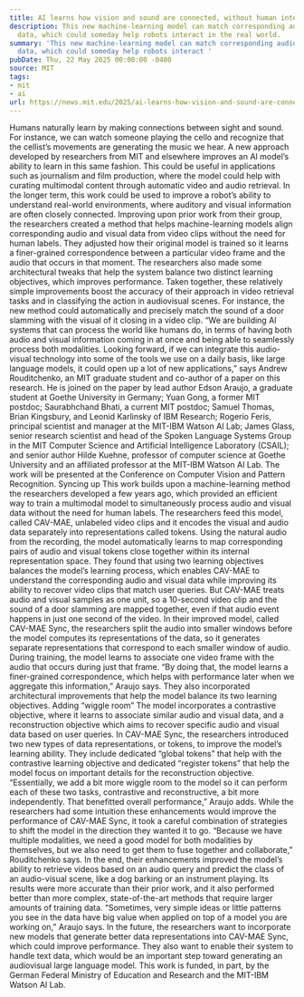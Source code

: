 ```yaml
---
title: AI learns how vision and sound are connected, without human intervention
description: This new machine-learning model can match corresponding audio and visual
  data, which could someday help robots interact in the real world.
summary: 'This new machine-learning model can match corresponding audio and visual
  data, which could someday help robots interact '
pubDate: Thu, 22 May 2025 00:00:00 -0400
source: MIT
tags:
- mit
- ai
url: https://news.mit.edu/2025/ai-learns-how-vision-and-sound-are-connected-without-human-intervention-0522
---
```


Humans naturally learn by making connections between sight and sound. For instance, we can watch someone playing the cello and recognize that the cellist’s movements are generating the music we hear.
A new approach developed by researchers from MIT and elsewhere improves an AI model’s ability to learn in this same fashion. This could be useful in applications such as journalism and film production, where the model could help with curating multimodal content through automatic video and audio retrieval.
In the longer term, this work could be used to improve a robot’s ability to understand real-world environments, where auditory and visual information are often closely connected.
Improving upon prior work from their group, the researchers created a method that helps machine-learning models align corresponding audio and visual data from video clips without the need for human labels.
They adjusted how their original model is trained so it learns a finer-grained correspondence between a particular video frame and the audio that occurs in that moment. The researchers also made some architectural tweaks that help the system balance two distinct learning objectives, which improves performance.
Taken together, these relatively simple improvements boost the accuracy of their approach in video retrieval tasks and in classifying the action in audiovisual scenes. For instance, the new method could automatically and precisely match the sound of a door slamming with the visual of it closing in a video clip.
“We are building AI systems that can process the world like humans do, in terms of having both audio and visual information coming in at once and being able to seamlessly process both modalities. Looking forward, if we can integrate this audio-visual technology into some of the tools we use on a daily basis, like large language models, it could open up a lot of new applications,” says Andrew Rouditchenko, an MIT graduate student and co-author of a paper on this research.
He is joined on the paper by lead author Edson Araujo, a graduate student at Goethe University in Germany; Yuan Gong, a former MIT postdoc; Saurabhchand Bhati, a current MIT postdoc; Samuel Thomas, Brian Kingsbury, and Leonid Karlinsky of IBM Research; Rogerio Feris, principal scientist and manager at the MIT-IBM Watson AI Lab; James Glass, senior research scientist and head of the Spoken Language Systems Group in the MIT Computer Science and Artificial Intelligence Laboratory (CSAIL); and senior author Hilde Kuehne, professor of computer science at Goethe University and an affiliated professor at the MIT-IBM Watson AI Lab. The work will be presented at the Conference on Computer Vision and Pattern Recognition.
Syncing up
This work builds upon a machine-learning method the researchers developed a few years ago, which provided an efficient way to train a multimodal model to simultaneously process audio and visual data without the need for human labels.
The researchers feed this model, called CAV-MAE, unlabeled video clips and it encodes the visual and audio data separately into representations called tokens. Using the natural audio from the recording, the model automatically learns to map corresponding pairs of audio and visual tokens close together within its internal representation space.
They found that using two learning objectives balances the model’s learning process, which enables CAV-MAE to understand the corresponding audio and visual data while improving its ability to recover video clips that match user queries.
But CAV-MAE treats audio and visual samples as one unit, so a 10-second video clip and the sound of a door slamming are mapped together, even if that audio event happens in just one second of the video.
In their improved model, called CAV-MAE Sync, the researchers split the audio into smaller windows before the model computes its representations of the data, so it generates separate representations that correspond to each smaller window of audio.
During training, the model learns to associate one video frame with the audio that occurs during just that frame.
“By doing that, the model learns a finer-grained correspondence, which helps with performance later when we aggregate this information,” Araujo says.
They also incorporated architectural improvements that help the model balance its two learning objectives.
Adding “wiggle room”
The model incorporates a contrastive objective, where it learns to associate similar audio and visual data, and a reconstruction objective which aims to recover specific audio and visual data based on user queries.
In CAV-MAE Sync, the researchers introduced two new types of data representations, or tokens, to improve the model’s learning ability.
They include dedicated “global tokens” that help with the contrastive learning objective and dedicated “register tokens” that help the model focus on important details for the reconstruction objective.
“Essentially, we add a bit more wiggle room to the model so it can perform each of these two tasks, contrastive and reconstructive, a bit more independently. That benefitted overall performance,” Araujo adds.
While the researchers had some intuition these enhancements would improve the performance of CAV-MAE Sync, it took a careful combination of strategies to shift the model in the direction they wanted it to go.
“Because we have multiple modalities, we need a good model for both modalities by themselves, but we also need to get them to fuse together and collaborate,” Rouditchenko says.
In the end, their enhancements improved the model’s ability to retrieve videos based on an audio query and predict the class of an audio-visual scene, like a dog barking or an instrument playing.
Its results were more accurate than their prior work, and it also performed better than more complex, state-of-the-art methods that require larger amounts of training data.
“Sometimes, very simple ideas or little patterns you see in the data have big value when applied on top of a model you are working on,” Araujo says.
In the future, the researchers want to incorporate new models that generate better data representations into CAV-MAE Sync, which could improve performance. They also want to enable their system to handle text data, which would be an important step toward generating an audiovisual large language model.
This work is funded, in part, by the German Federal Ministry of Education and Research and the MIT-IBM Watson AI Lab.